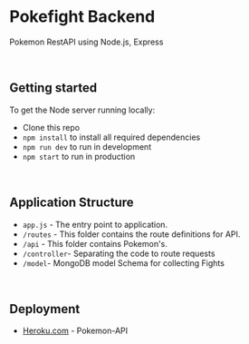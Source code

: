 # Pokefight Backend
Pokemon RestAPI using Node.js, Express

<br/>  

## Getting started  
To get the Node server running locally: 

- Clone this repo
- ```npm install``` to install all required dependencies
- ```npm run dev``` to run in development 
- ```npm start``` to run in production
  
<br/>  

## Application Structure  
- ```app.js``` - The entry point to application. 
- ```/routes``` - This folder contains the route definitions for API.
- ```/api``` - This folder contains Pokemon's.  
- ```/controller```- Separating the code to route requests
- ```/model```- MongoDB model Schema for collecting Fights
  
<br/>  

## Deployment  
- [Heroku.com](https://pokemon-express-api.herokuapp.com/) - Pokemon-API 

<br />
